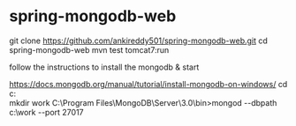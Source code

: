 # spring-mongodb-web

git clone https://github.com/ankireddy501/spring-mongodb-web.git
cd spring-mongodb-web
mvn test tomcat7:run

follow the instructions to install the mongodb & start

https://docs.mongodb.org/manual/tutorial/install-mongodb-on-windows/
cd c:\
mkdir work
C:\Program Files\MongoDB\Server\3.0\bin>mongod --dbpath c:\work --port 27017
